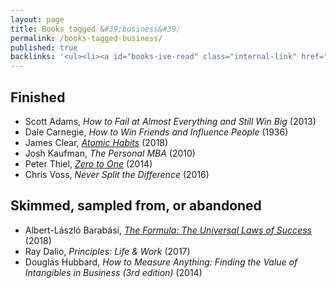 ```yaml
---
layout: page
title: Books tagged &#39;business&#39;
permalink: /books-tagged-business/
published: true
backlinks: '<ul><li><a id="books-ive-read" class="internal-link" href="/books-ive-read/">Books I&#39;ve read</a></li></ul>'
---
```




## Finished 
* Scott Adams, _How to Fail at Almost Everything and Still Win Big_ (2013) 
* Dale Carnegie, _How to Win Friends and Influence People_ (1936) 
* James Clear, _<a id="clear-atomic-habits" class="internal-link" href="/clear-atomic-habits/">Atomic Habits</a>_ (2018) 
* Josh Kaufman, _The Personal MBA_ (2010) 
* Peter Thiel, _<a id="thiel-zero-to-one" class="internal-link" href="/thiel-zero-to-one/">Zero to One</a>_ (2014) 
* Chris Voss, _Never Split the Difference_ (2016) 


## Skimmed, sampled from, or abandoned 
* Albert-László Barabási, _<a id="barabasi-the-formula" class="internal-link" href="/barabasi-the-formula/">The Formula: The Universal Laws of Success</a>_ (2018) 
* Ray Dalio, _Principles: Life & Work_ (2017) 
* Douglas Hubbard, _How to Measure Anything: Finding the Value of Intangibles in Business (3rd edition)_ (2014) 
